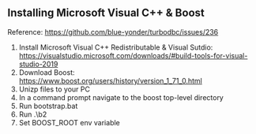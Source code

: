 ## Installing Microsoft Visual C++ & Boost
Reference: https://github.com/blue-yonder/turbodbc/issues/236

1. Install Microsoft Visual C++ Redistributable & Visual Sutdio: https://visualstudio.microsoft.com/downloads/#build-tools-for-visual-studio-2019
2. Download Boost: https://www.boost.org/users/history/version_1_71_0.html
3. Unizp files to your PC
4. In a command prompt navigate to the boost top-level directory
5. Run bootstrap.bat
6. Run .\b2
7. Set BOOST_ROOT env variable
